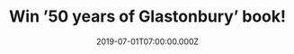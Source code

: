 ---
campaign-uuid: "c-e8f4354a-b906-4a8c-855b-5c5f7721339a"
type: "Competition"
category: "Gifts"
date: "2019-07-01T07:00:00.000Z"
end-date: "2019-08-01T23:59:00.000Z"
disable-form: false
is_promoted: false
has_entry_page: true
title: "Win ’50 years of Glastonbury’ book!"
competition-description: "<p>’50 Years of Glastonbury’ celebrates the mud and mayhem\
  \ that makes the festival one of the most popular musical events in the world, for\
  \ fans and for artists, alike. We are giving away a copy of this incredible book\
  \ to one lucky member to win.</p>\n<p>Want to add it to your collection? Click below\
  \ for a chance to win.</p>\n"
hero-header: "Win ’50 years of Glastonbury’ book!"
terms-confirmation: "N/A"
banner-img: "https://assets.expresslyapp.com/asset-d6e39967-08f0-421f-9ab8-b95ac1806ae2.jpg"
logo-left-href: "aaa.nme.com"
logo-left-image: "https://assets.expresslyapp.com/asset-16b7bea2-3043-434d-bbf0-200d11247341.jpg"
logo-left-title: "NME AAA"
bg-image-hero: "https://assets.expresslyapp.com/asset-5c998976-ba0b-4331-bd43-549ca1935618.jpg"
bg-image-first: "https://assets.expresslyapp.com/asset-509c6a9e-d91d-498e-85ea-9bffd62abe5a.jpg"
section1-content: "<p>’50 Years of Glastonbury’ celebrates the mud and mayhem that\
  \ makes the festival one of the most popular musical events in the world, for fans\
  \ and for artists, alike. Packed with incredible photographs and stories of the\
  \ acts and attendees who have made Glastonbury a phenomenon, this is a visual feast\
  \ showing line-ups from each festival and outstanding photographs of headliners\
  \ and cult acts from the festival's extraordinary history.</p>\n<p>Enter the form\
  \ below for a chance to win it now! Good luck!</p>\n"
entry-title: "Win ’50 years of Glastonbury’ book!"
entry-content: "<p>Enter the draw to win  ’50 years of Glastonbury’ book by completing\
  \ the form below before 23:59 on the 1st of August 2019.</p>\n"
has-winner: true
winner-title: "CONGRATULATIONS to Julie T. who won Glastonbury's book!"
winner-banner: "https://assets.expresslyapp.com/asset-893eb151-9b31-41f4-95dc-40ae790fbc66.jpg"
prize-description: "’50 years of Glastonbury’ book."
special-conditions: "Multiple entries are allowed up to one every day.\r\nThis competition\
  \ is also available on: http://club.expressly.io/competitons/50-years-glastonbury-book"
country-restrictions:
- "GB"
---